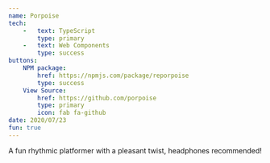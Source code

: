 ```yaml
---
name: Porpoise 
tech: 
    -   text: TypeScript
        type: primary
    -   text: Web Components
        type: success
buttons:
    NPM package: 
        href: https://npmjs.com/package/reporpoise
        type: success
    View Source:
        href: https://github.com/porpoise
        type: primary
        icon: fab fa-github 
date: 2020/07/23
fun: true
---
```


A fun rhythmic platformer with a pleasant twist, headphones recommended!  